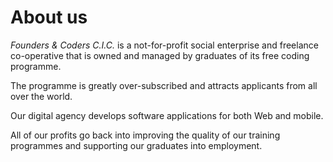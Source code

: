 # About us

*Founders & Coders C.I.C.* is a not-for-profit social enterprise and freelance co-operative that is owned and managed by graduates of its free coding programme.

The programme is greatly over-subscribed and attracts applicants from all over the world.

Our digital agency develops software applications for both Web and mobile.

All of our profits go back into improving the quality of our training programmes and supporting our graduates into employment.